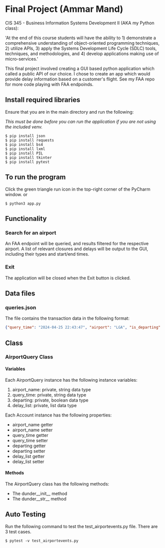 # Final Project (Ammar Mand)
CIS 345 - Business Information Systems Development II (AKA my Python class):

'At the end of this course students will have the ability to 1) demonstrate a comprehensive understanding of object-oriented programming techniques, 2) utilize APIs, 3) apply the Systems Development Life Cycle (SDLC) tools, techniques, and methodologies, and 4) develop applications making use of micro-services.'

This final project involved creating a GUI based python application which called a public API of our choice. I chose to create an app which would provide delay information based on a customer's flight. See my FAA repo for more code playing with FAA endpoinds.


## Install required libraries
Ensure that you are in the main directory and 
run the following:

_This must be done before you can run the application
if you are not using the included venv._

```shell
$ pip install json
$ pip install requests
$ pip install bs4
$ pip install lxml
$ pip install PIL
$ pip install tkinter
$ pip install pytest
```

## To run the program
Click the green triangle run icon in the 
top-right corner of the PyCharm window.
or
```shell
$ python3 app.py
```

## Functionality
### Search for an airport
An FAA endpoint will be queried, and results filtered for the respective airport. A list of relevant closures and delays will be output to the GUI, including their types and start/end times.

### Exit
The application will be closed when the Exit
button is clicked.

## Data files
### queries.json
The file contains the transaction data in the 
following format:
```json
{"query_time": "2024-04-25 22:43:47", "airport": "LGA", "is_departing": true, "events_list": [[{"type": "airport_closure", "reason": "!LGA 04/094 LGA AD AP CLSD EXC 4HR \rPPR 718-533-3700 DLY 0401-1000 2404150401-2411021000", "start": "Apr 15 at 04:01 UTC.", "reopen": "Nov 02 at 10:00 UTC."}]]}{"query_time": "2024-04-25 22:43:53", "airport": "BOS", "is_departing": true, "events_list": [[{"type": "airport_closure", "reason": "!BOS 04/191 BOS AD AP CLSD TO NON SKED TRANSIENT GA ACFT PPR 617-561-2500 2404110900-2406152359", "start": "Apr 11 at 09:00 UTC.", "reopen": "Jun 15 at 23:59 UTC."}]]}{"query_time": "2024-04-25 22:44:23", "airport": "SFO", "is_departing": true, "events_list": [[{"type": "ground_delay", "reason": "runway construction", "avg": "1 hour and 41 minutes", "max": "2 hours and 53 minutes"}]]}
```

## Class

### AirportQuery Class

#### Variables
Each AirportQuery instance has the following instance
variables:
1. airport_name: private, string data type
2. query_time: private, string data type
3. departing: private, boolean data type
4. delay_list: private, list data type

Each Account instance has the following properties:
- airport_name getter
- airport_name setter
- query_time getter
- query_time setter
- departing getter
- departing setter
- delay_list getter
- delay_list setter

#### Methods
The AirportQuery class has the following methods:
* The dunder__init__ method
* The dunder__str__ method

## Auto Testing
Run the following command to test the 
test_airportevents.py file.  There are 3 test cases.

```shell
$ pytest -v test_airportevents.py
```

